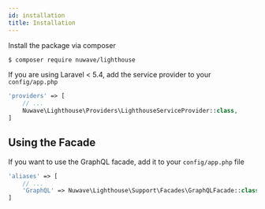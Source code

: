 ```yaml
---
id: installation
title: Installation
---
```


Install the package via composer

```bash
$ composer require nuwave/lighthouse
```

If you are using Laravel < 5.4, add the service provider to your `config/app.php`

```php
'providers' => [
    // ...
    Nuwave\Lighthouse\Providers\LighthouseServiceProvider::class,
]
```

## Using the Facade

If you want to use the GraphQL facade, add it to your `config/app.php` file

```php
'aliases' => [
    // ...
    'GraphQL' => Nuwave\Lighthouse\Support\Facades\GraphQLFacade::class,
]
```
